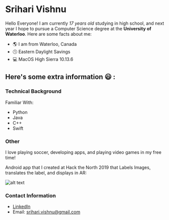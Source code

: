 # Srihari Vishnu

Hello Everyone! I am currently *17 years old* studying in high school, and next year I hope to pursue a Computer Science degree at the **University of Waterloo**. Here are some facts about me:

* &#x1f30e; I am from Waterloo, Canada
* &#x1f554; Eastern Daylight Savings
* &#x1F4BB; MacOS High Sierra 10.13.6

## Here's some extra information &#128515; :

### Technical Background
  Familiar With:
  * Python
  * Java
  * C++
  * Swift

### Other

I love playing soccer, developing apps, and playing video games in my free time!

Android app that I created at Hack the North 2019 that Labels Images, translates the label, and displays in AR:

![alt text](https://i.ibb.co/2N9JFLD/Screenshot-20190915-074920.png)

### Contact Information
* [LinkedIn](https://www.linkedin.com/in/srihari-vishnu-387a31165/ "Srihari Vishnu")
* Email: srihari.vishnu@gmail.com
